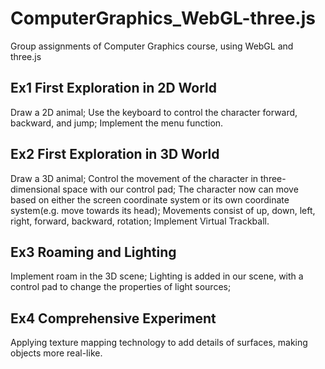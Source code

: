 # ComputerGraphics_WebGL-three.js
Group assignments of Computer Graphics course, using WebGL and three.js

## Ex1 First Exploration in 2D World
Draw a 2D animal;
Use the keyboard to control the character forward, backward, and jump;
Implement the menu function.

## Ex2 First Exploration in 3D World
Draw a 3D animal;
Control the movement of the character in three-dimensional space with our control pad;
The character now can move based on either the screen coordinate system or its own coordinate system(e.g. move towards its head);
Movements consist of up, down, left, right, forward, backward, rotation;
Implement Virtual Trackball.

## Ex3 Roaming and Lighting
Implement roam in the 3D scene;
Lighting is added in our scene, with a control pad to change the properties of light sources;

## Ex4 Comprehensive Experiment
Applying texture mapping technology to add details of surfaces, making objects more real-like.
